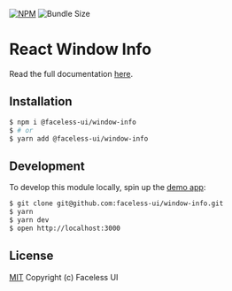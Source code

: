 [![NPM](https://img.shields.io/npm/v/@faceless-ui/window-info)](https://www.npmjs.com/@faceless-ui/window-info)
![Bundle Size](https://img.shields.io/bundlephobia/minzip/@faceless-ui/window-info?label=zipped)

# React Window Info

Read the full documentation [here](https://facelessui.com/docs/window-info).

## Installation

```bash
$ npm i @faceless-ui/window-info
$ # or
$ yarn add @faceless-ui/window-info
```

## Development

To develop this module locally, spin up the [demo app](./demo/App.demo.js):

```bash
$ git clone git@github.com:faceless-ui/window-info.git
$ yarn
$ yarn dev
$ open http://localhost:3000
```

## License

[MIT](https://github.com/faceless-ui/window-info/blob/master/LICENSE) Copyright (c) Faceless UI
